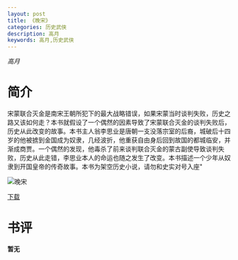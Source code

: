 ```yaml
---
layout: post
title: 《晚宋》
categories: 历史武侠
description: 高月
keywords: 高月,历史武侠
---
```

*高月*
# 简介
宋蒙联合灭金是南宋王朝所犯下的最大战略错误，如果宋蒙当时谈判失败，历史之路又该如何走？本书就假设了一个偶然的因素导致了宋蒙联合灭金的谈判失败后，历史从此改变的故事。本书主人翁李思业是唐朝一支没落宗室的后裔，城破后十四岁的他被掳到金国成为奴隶，几经波折，他重获自由身后回到故国的都城临安，并渐成商贾。一个偶然的发现，他毒杀了前来谈判联合灭金的蒙古副使导致谈判失败，历史从此走错，李思业本人的命运也随之发生了改变。本书描述一个少年从奴隶到开国皇帝的传奇故事。本书为架空历史小说，请勿和史实对号入座"

![晚宋](https://cdn.jsdelivr.net/gh/YYbooks0/yybooks0img@master/bookscover2/晚宋.2k97g6hbbuu0.jpg)

[下载](https://link.jscdn.cn/1drv/aHR0cHM6Ly8xZHJ2Lm1zL3QvcyFBaGU2R2dNWmVFb2pod3o0U3JDTjU0N2R1bGZ0P2U9ZTBBaXpH.txt)

# 书评
**暂无**